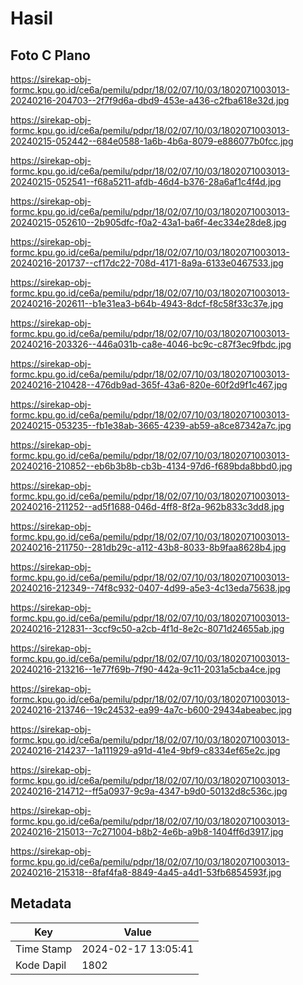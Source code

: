 # Hasil

## Foto C Plano

https://sirekap-obj-formc.kpu.go.id/ce6a/pemilu/pdpr/18/02/07/10/03/1802071003013-20240216-204703--2f7f9d6a-dbd9-453e-a436-c2fba618e32d.jpg

https://sirekap-obj-formc.kpu.go.id/ce6a/pemilu/pdpr/18/02/07/10/03/1802071003013-20240215-052442--684e0588-1a6b-4b6a-8079-e886077b0fcc.jpg

https://sirekap-obj-formc.kpu.go.id/ce6a/pemilu/pdpr/18/02/07/10/03/1802071003013-20240215-052541--f68a5211-afdb-46d4-b376-28a6af1c4f4d.jpg

https://sirekap-obj-formc.kpu.go.id/ce6a/pemilu/pdpr/18/02/07/10/03/1802071003013-20240215-052610--2b905dfc-f0a2-43a1-ba6f-4ec334e28de8.jpg

https://sirekap-obj-formc.kpu.go.id/ce6a/pemilu/pdpr/18/02/07/10/03/1802071003013-20240216-201737--cf17dc22-708d-4171-8a9a-6133e0467533.jpg

https://sirekap-obj-formc.kpu.go.id/ce6a/pemilu/pdpr/18/02/07/10/03/1802071003013-20240216-202611--b1e31ea3-b64b-4943-8dcf-f8c58f33c37e.jpg

https://sirekap-obj-formc.kpu.go.id/ce6a/pemilu/pdpr/18/02/07/10/03/1802071003013-20240216-203326--446a031b-ca8e-4046-bc9c-c87f3ec9fbdc.jpg

https://sirekap-obj-formc.kpu.go.id/ce6a/pemilu/pdpr/18/02/07/10/03/1802071003013-20240216-210428--476db9ad-365f-43a6-820e-60f2d9f1c467.jpg

https://sirekap-obj-formc.kpu.go.id/ce6a/pemilu/pdpr/18/02/07/10/03/1802071003013-20240215-053235--fb1e38ab-3665-4239-ab59-a8ce87342a7c.jpg

https://sirekap-obj-formc.kpu.go.id/ce6a/pemilu/pdpr/18/02/07/10/03/1802071003013-20240216-210852--eb6b3b8b-cb3b-4134-97d6-f689bda8bbd0.jpg

https://sirekap-obj-formc.kpu.go.id/ce6a/pemilu/pdpr/18/02/07/10/03/1802071003013-20240216-211252--ad5f1688-046d-4ff8-8f2a-962b833c3dd8.jpg

https://sirekap-obj-formc.kpu.go.id/ce6a/pemilu/pdpr/18/02/07/10/03/1802071003013-20240216-211750--281db29c-a112-43b8-8033-8b9faa8628b4.jpg

https://sirekap-obj-formc.kpu.go.id/ce6a/pemilu/pdpr/18/02/07/10/03/1802071003013-20240216-212349--74f8c932-0407-4d99-a5e3-4c13eda75638.jpg

https://sirekap-obj-formc.kpu.go.id/ce6a/pemilu/pdpr/18/02/07/10/03/1802071003013-20240216-212831--3ccf9c50-a2cb-4f1d-8e2c-8071d24655ab.jpg

https://sirekap-obj-formc.kpu.go.id/ce6a/pemilu/pdpr/18/02/07/10/03/1802071003013-20240216-213216--1e77f69b-7f90-442a-9c11-2031a5cba4ce.jpg

https://sirekap-obj-formc.kpu.go.id/ce6a/pemilu/pdpr/18/02/07/10/03/1802071003013-20240216-213746--19c24532-ea99-4a7c-b600-29434abeabec.jpg

https://sirekap-obj-formc.kpu.go.id/ce6a/pemilu/pdpr/18/02/07/10/03/1802071003013-20240216-214237--1a111929-a91d-41e4-9bf9-c8334ef65e2c.jpg

https://sirekap-obj-formc.kpu.go.id/ce6a/pemilu/pdpr/18/02/07/10/03/1802071003013-20240216-214712--ff5a0937-9c9a-4347-b9d0-50132d8c536c.jpg

https://sirekap-obj-formc.kpu.go.id/ce6a/pemilu/pdpr/18/02/07/10/03/1802071003013-20240216-215013--7c271004-b8b2-4e6b-a9b8-1404ff6d3917.jpg

https://sirekap-obj-formc.kpu.go.id/ce6a/pemilu/pdpr/18/02/07/10/03/1802071003013-20240216-215318--8faf4fa8-8849-4a45-a4d1-53fb6854593f.jpg


## Metadata

| Key        | Value               |
| ---------- | ------------------- |
| Time Stamp | 2024-02-17 13:05:41 |
| Kode Dapil | 1802                |



